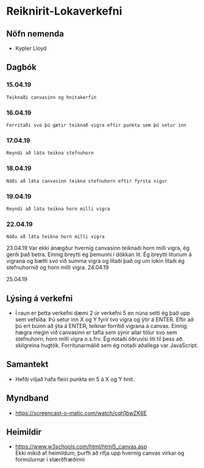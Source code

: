 # Reiknirit-Lokaverkefni

## Nöfn nemenda
- Kypler Lloyd

## Dagbók
   ### 15.04.19 
    Teiknaði canvasinn og hnitakerfin
   ### 16.04.19
    Forritaði svo þú gætir teiknað vigra eftir punkta sem þú setur inn
   ### 17.04.19
    Reyndi að láta teikna stefnuhorn 
   ### 18.04.19
    Náði að láta canvasinn teikna stefnuhorn eftir fyrsta vigur
   ### 19.04.19
    Reyndi að láta teikna horn milli vigra
   ### 22.04.19
    Náðu að láta teikna horn milli vigra
  23.04.19
    Var ekki ánægður hvernig canvasinn teiknaði horn milli vigra, ég gerði það betra. Einnig breytti ég þemunni í dökkan lit.
    Ég breytti litunum á vigrana og bætti svo við summa vigra og litaði það og um lokin litaði ég stefnuhornið og horn milli vigra. 
  24.04.19
    
  25.04.19
  

## Lýsing á verkefni
- Í raun er þetta verkefni dæmi 2 úr verkefni 5 en núna setti ég það upp sem vefsíða. Þú setur inn X og Y fyrir tvo vigra og ýtir á ENTER.
  Eftir að þú ert búinn að ýta á ENTER, teiknar forritið vigrana á canvas. Einnig hægra megin við canvasinn er tafla sem sýnir allar tölur
  svo sem stefnuhorn, horn milli vigra o.s.frv. Ég notaði öðruvísi liti til þess að skilgreina hugtök. Forritunarmálið sem ég notaði
  aðallega var JavaScript.

## Samantekt
- Hefði viljað hafa fleiri punkta en 5 á X og Y hnit.


## Myndband
- https://screencast-o-matic.com/watch/cqh1bwZK6E


## Heimildir
- https://www.w3schools.com/html/html5_canvas.asp    
  Ekki mikið af heimildum, þurfti að rifja upp hvernig canvas virkar og formúlurnar í stærðfræðinni
